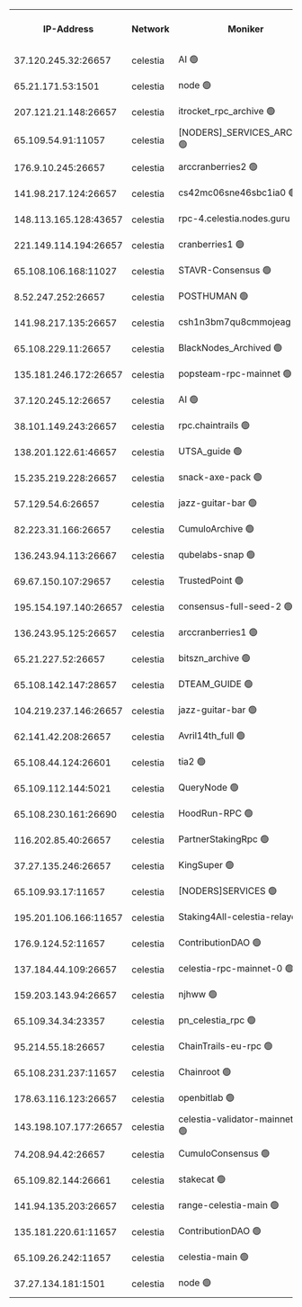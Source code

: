 


<table><tr><th>IP-Address</th><th>Network</th><th>Moniker</th><th>Latest Block Height</th><th>Earliest Block Height</th><th>Catching Up</th><th>Tx Index</th><th>Voting Power</th><th>Version</th><th>Scan Time</th></tr><tr><td>37.120.245.32:26657</td><td>celestia</td><td>AI 🟢</td><td>2938362</td><td>1</td><td>False</td><td>off</td><td>0</td><td>2.3.1</td><td>2024-12-04T23:21:02.236449410UTC</td></tr><tr><td>65.21.171.53:1501</td><td>celestia</td><td>node 🟢</td><td>2938362</td><td>1</td><td>False</td><td>on</td><td>0</td><td>3.0.2</td><td>2024-12-04T23:21:02.721287933UTC</td></tr><tr><td>207.121.21.148:26657</td><td>celestia</td><td>itrocket_rpc_archive 🟢</td><td>2938365</td><td>1</td><td>False</td><td>on</td><td>0</td><td>3.0.2</td><td>2024-12-04T23:21:40.318076514UTC</td></tr><tr><td>65.109.54.91:11057</td><td>celestia</td><td>[NODERS]_SERVICES_ARCHIVE 🟢</td><td>2938368</td><td>1</td><td>False</td><td>on</td><td>0</td><td>2.3.1</td><td>2024-12-04T23:22:08.499272391UTC</td></tr><tr><td>176.9.10.245:26657</td><td>celestia</td><td>arccranberries2 🟢</td><td>2938369</td><td>1</td><td>False</td><td>on</td><td>0</td><td>3.0.2</td><td>2024-12-04T23:22:27.718273334UTC</td></tr><tr><td>141.98.217.124:26657</td><td>celestia</td><td>cs42mc06sne46sbc1ia0 🟢</td><td>2938370</td><td>1</td><td>False</td><td>on</td><td>0</td><td>3.0.2</td><td>2024-12-04T23:22:36.745025752UTC</td></tr><tr><td>148.113.165.128:43657</td><td>celestia</td><td>rpc-4.celestia.nodes.guru 🟢</td><td>2938371</td><td>1</td><td>False</td><td>on</td><td>0</td><td>3.0.2</td><td>2024-12-04T23:22:54.141298778UTC</td></tr><tr><td>221.149.114.194:26657</td><td>celestia</td><td>cranberries1 🟢</td><td>2938372</td><td>1</td><td>False</td><td>on</td><td>0</td><td>3.0.2</td><td>2024-12-04T23:23:03.805019775UTC</td></tr><tr><td>65.108.106.168:11027</td><td>celestia</td><td>STAVR-Consensus 🟢</td><td>2938372</td><td>1</td><td>False</td><td>on</td><td>0</td><td>2.3.1</td><td>2024-12-04T23:23:06.229812557UTC</td></tr><tr><td>8.52.247.252:26657</td><td>celestia</td><td>POSTHUMAN 🟢</td><td>2938377</td><td>1</td><td>False</td><td>on</td><td>0</td><td>2.3.1</td><td>2024-12-04T23:24:01.045499813UTC</td></tr><tr><td>141.98.217.135:26657</td><td>celestia</td><td>csh1n3bm7qu8cmmojeag 🟢</td><td>2938377</td><td>1</td><td>False</td><td>on</td><td>0</td><td>3.0.2</td><td>2024-12-04T23:24:01.470433481UTC</td></tr><tr><td>65.108.229.11:26657</td><td>celestia</td><td>BlackNodes_Archived 🟢</td><td>2938378</td><td>1</td><td>False</td><td>on</td><td>0</td><td>3.0.2</td><td>2024-12-04T23:24:06.623636145UTC</td></tr><tr><td>135.181.246.172:26657</td><td>celestia</td><td>popsteam-rpc-mainnet 🟢</td><td>2938380</td><td>1</td><td>False</td><td>on</td><td>0</td><td>3.0.2</td><td>2024-12-04T23:24:40.746174114UTC</td></tr><tr><td>37.120.245.12:26657</td><td>celestia</td><td>AI 🟢</td><td>2938381</td><td>1</td><td>False</td><td>off</td><td>0</td><td>2.3.1</td><td>2024-12-04T23:24:51.393197554UTC</td></tr><tr><td>38.101.149.243:26657</td><td>celestia</td><td>rpc.chaintrails 🟢</td><td>2938382</td><td>1</td><td>False</td><td>on</td><td>0</td><td>2.3.1</td><td>2024-12-04T23:24:59.061423278UTC</td></tr><tr><td>138.201.122.61:46657</td><td>celestia</td><td>UTSA_guide 🟢</td><td>2938384</td><td>1</td><td>False</td><td>on</td><td>0</td><td>3.0.2</td><td>2024-12-04T23:25:23.084155147UTC</td></tr><tr><td>15.235.219.228:26657</td><td>celestia</td><td>snack-axe-pack 🟢</td><td>2938384</td><td>1</td><td>False</td><td>off</td><td>0</td><td>2.3.1</td><td>2024-12-04T23:25:24.245330556UTC</td></tr><tr><td>57.129.54.6:26657</td><td>celestia</td><td>jazz-guitar-bar 🟢</td><td>2938385</td><td>1</td><td>False</td><td>off</td><td>0</td><td>2.3.1</td><td>2024-12-04T23:25:31.559943531UTC</td></tr><tr><td>82.223.31.166:26657</td><td>celestia</td><td>CumuloArchive 🟢</td><td>2938385</td><td>1</td><td>False</td><td>on</td><td>0</td><td>3.0.2</td><td>2024-12-04T23:25:36.854339715UTC</td></tr><tr><td>136.243.94.113:26667</td><td>celestia</td><td>qubelabs-snap 🟢</td><td>2938387</td><td>1</td><td>False</td><td>on</td><td>0</td><td>3.0.2</td><td>2024-12-04T23:25:57.558499233UTC</td></tr><tr><td>69.67.150.107:29657</td><td>celestia</td><td>TrustedPoint 🟢</td><td>2938388</td><td>1</td><td>False</td><td>on</td><td>0</td><td>3.0.2</td><td>2024-12-04T23:26:15.084712340UTC</td></tr><tr><td>195.154.197.140:26657</td><td>celestia</td><td>consensus-full-seed-2 🟢</td><td>2938391</td><td>1</td><td>False</td><td>off</td><td>0</td><td>2.3.1</td><td>2024-12-04T23:26:49.955421248UTC</td></tr><tr><td>136.243.95.125:26657</td><td>celestia</td><td>arccranberries1 🟢</td><td>2938392</td><td>1</td><td>False</td><td>on</td><td>0</td><td>3.0.2</td><td>2024-12-04T23:26:55.137204213UTC</td></tr><tr><td>65.21.227.52:26657</td><td>celestia</td><td>bitszn_archive 🟢</td><td>2938392</td><td>1</td><td>False</td><td>on</td><td>0</td><td>3.0.2</td><td>2024-12-04T23:27:06.273994459UTC</td></tr><tr><td>65.108.142.147:28657</td><td>celestia</td><td>DTEAM_GUIDE 🟢</td><td>2938396</td><td>1</td><td>False</td><td>on</td><td>0</td><td>2.3.1</td><td>2024-12-04T23:27:44.254835104UTC</td></tr><tr><td>104.219.237.146:26657</td><td>celestia</td><td>jazz-guitar-bar 🟢</td><td>2938397</td><td>1</td><td>False</td><td>off</td><td>0</td><td>2.3.1</td><td>2024-12-04T23:27:55.971800000UTC</td></tr><tr><td>62.141.42.208:26657</td><td>celestia</td><td>Avril14th_full 🟢</td><td>2938399</td><td>1</td><td>False</td><td>on</td><td>0</td><td>3.0.2</td><td>2024-12-04T23:28:27.220075414UTC</td></tr><tr><td>65.108.44.124:26601</td><td>celestia</td><td>tia2 🟢</td><td>2371494</td><td>339581</td><td>False</td><td>on</td><td>0</td><td>1.3.0</td><td>2024-12-04T23:21:20.306613880UTC</td></tr><tr><td>65.109.112.144:5021</td><td>celestia</td><td>QueryNode 🟢</td><td>2371494</td><td>1406226</td><td>False</td><td>off</td><td>0</td><td>1.7.0</td><td>2024-12-04T23:25:37.670605674UTC</td></tr><tr><td>65.108.230.161:26690</td><td>celestia</td><td>HoodRun-RPC 🟢</td><td>2371494</td><td>1537165</td><td>False</td><td>off</td><td>0</td><td>1.9.0</td><td>2024-12-04T23:27:53.092516854UTC</td></tr><tr><td>116.202.85.40:26657</td><td>celestia</td><td>PartnerStakingRpc 🟢</td><td>2371494</td><td>1588231</td><td>False</td><td>on</td><td>0</td><td>1.9.0</td><td>2024-12-04T23:21:20.657502533UTC</td></tr><tr><td>37.27.135.246:26657</td><td>celestia</td><td>KingSuper 🟢</td><td>2371494</td><td>1814358</td><td>False</td><td>off</td><td>0</td><td>1.3.0</td><td>2024-12-04T23:22:12.985954079UTC</td></tr><tr><td>65.109.93.17:11657</td><td>celestia</td><td>[NODERS]SERVICES 🟢</td><td>2938383</td><td>2371581</td><td>False</td><td>on</td><td>0</td><td>2.1.2</td><td>2024-12-04T23:25:07.002453886UTC</td></tr><tr><td>195.201.106.166:11657</td><td>celestia</td><td>Staking4All-celestia-relayer 🟢</td><td>2938400</td><td>2399575</td><td>False</td><td>off</td><td>0</td><td>2.1.2</td><td>2024-12-04T23:28:39.043991484UTC</td></tr><tr><td>176.9.124.52:11657</td><td>celestia</td><td>ContributionDAO 🟢</td><td>2938392</td><td>2419178</td><td>False</td><td>on</td><td>0</td><td>2.1.2</td><td>2024-12-04T23:27:00.515904647UTC</td></tr><tr><td>137.184.44.109:26657</td><td>celestia</td><td>celestia-rpc-mainnet-0 🟢</td><td>2938383</td><td>2517150</td><td>False</td><td>on</td><td>0</td><td>2.3.1</td><td>2024-12-04T23:25:06.593285987UTC</td></tr><tr><td>159.203.143.94:26657</td><td>celestia</td><td>njhww 🟢</td><td>2938373</td><td>2817412</td><td>False</td><td>off</td><td>0</td><td>3.0.2</td><td>2024-12-04T23:23:18.244266246UTC</td></tr><tr><td>65.109.34.34:23357</td><td>celestia</td><td>pn_celestia_rpc 🟢</td><td>2938380</td><td>2817419</td><td>False</td><td>on</td><td>0</td><td>3.0.2</td><td>2024-12-04T23:24:38.239892131UTC</td></tr><tr><td>95.214.55.18:26657</td><td>celestia</td><td>ChainTrails-eu-rpc 🟢</td><td>2938399</td><td>2832001</td><td>False</td><td>on</td><td>0</td><td>2.3.1</td><td>2024-12-04T23:28:27.640144330UTC</td></tr><tr><td>65.108.231.237:11657</td><td>celestia</td><td>Chainroot 🟢</td><td>2938370</td><td>2868575</td><td>False</td><td>on</td><td>0</td><td>2.1.2</td><td>2024-12-04T23:22:32.225304691UTC</td></tr><tr><td>178.63.116.123:26657</td><td>celestia</td><td>openbitlab 🟢</td><td>2938365</td><td>2869487</td><td>False</td><td>on</td><td>0</td><td>3.0.2</td><td>2024-12-04T23:21:34.745774332UTC</td></tr><tr><td>143.198.107.177:26657</td><td>celestia</td><td>celestia-validator-mainnet-1 🟢</td><td>2938383</td><td>2890613</td><td>False</td><td>off</td><td>0</td><td>2.3.1</td><td>2024-12-04T23:25:10.204638782UTC</td></tr><tr><td>74.208.94.42:26657</td><td>celestia</td><td>CumuloConsensus 🟢</td><td>2938373</td><td>2913001</td><td>False</td><td>on</td><td>0</td><td>3.0.2</td><td>2024-12-04T23:23:07.103344382UTC</td></tr><tr><td>65.109.82.144:26661</td><td>celestia</td><td>stakecat 🟢</td><td>2938382</td><td>2919001</td><td>False</td><td>on</td><td>0</td><td>2.1.2</td><td>2024-12-04T23:25:05.633735811UTC</td></tr><tr><td>141.94.135.203:26657</td><td>celestia</td><td>range-celestia-main 🟢</td><td>2938364</td><td>2928054</td><td>False</td><td>on</td><td>0</td><td>2.1.2</td><td>2024-12-04T23:21:25.626032713UTC</td></tr><tr><td>135.181.220.61:11657</td><td>celestia</td><td>ContributionDAO 🟢</td><td>2938377</td><td>2931950</td><td>False</td><td>off</td><td>0</td><td>2.1.2</td><td>2024-12-04T23:24:04.058545020UTC</td></tr><tr><td>65.109.26.242:11657</td><td>celestia</td><td>celestia-main 🟢</td><td>2938386</td><td>2935549</td><td>False</td><td>on</td><td>0</td><td>3.0.2</td><td>2024-12-04T23:25:43.052187049UTC</td></tr><tr><td>37.27.134.181:1501</td><td>celestia</td><td>node 🟢</td><td>2938375</td><td>2935837</td><td>False</td><td>off</td><td>0</td><td>2.3.1</td><td>2024-12-04T23:23:31.134187716UTC</td></tr></table>